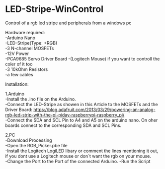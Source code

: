 # LED-Stripe-WinControl
Control of a rgb led stripe and peripherals from a windows pc
  
  
Hardware required:    
  -Arduino Nano  
  -LED-Stripe(Type: +RGB)   
  -3 N-channel MOSFETs  
  -12V Power  
  -PCA9685 Servo Driver Board 
  -(Logitech Mouse) if you want to controll the coler of it too  
  -3 10kOhm Resistors   
  -a few cables  
    
Installation: 
 
1.Arduino  
  -Install the .ino file on the Arduino.  
  -Connect the LED-Stripe as showen in this Article to the MOSFETs and the Driver Board: https://blog.adafruit.com/2013/03/29/powering-an-analog-rgb-led-strip-with-the-pi-piday-raspberrypi-raspberry_pi/  
  -Connect the SDA and SCL Pin to A4 and A5 on the arduino nano. On oher boards connect to the corresponding SDA and SCL Pins.  

2.PC  
  -Download Processing  
  -Open the RGB_Picker.pbe file  
  -Install the Logitech LogiLED libary or comment the lines mentioning it out, if you dont use a Logitech mouse or don´t want the rgb on your mouse.  
  -Change the Port to the Port of the connected Arduino. 
  -Run the Script 
